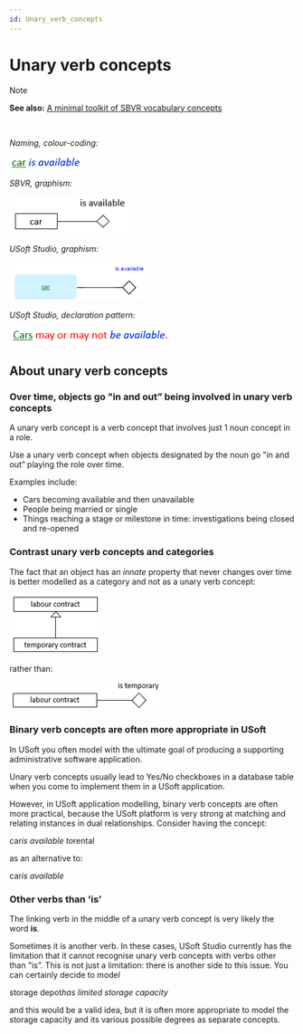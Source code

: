 ```yaml
---
id: Unary_verb_concepts
---
```


# Unary verb concepts

> [!NOTE]
> **See also:** [A minimal toolkit of SBVR vocabulary concepts](/docs/Business_rules/Vocabulary_concepts/A_minimal_toolkit_of_SBVR_vocabulary_concepts.md)

 

*Naming, colour-coding:*

![](./assets/37ad7661-19f7-4391-b1b1-dadca3e14957.png)

*SBVR, graphism:*

![](./assets/d0f5d0f7-6a44-442f-a7b6-6ac378d1ad42.png)

*USoft Studio, graphism:*

![](./assets/1c280f8e-206e-4ba5-a5c1-3bd95c0413f1.png)

*USoft Studio, declaration pattern:*

![](./assets/b45b8030-712f-47f1-b679-a72aa00d3cd5.png)

## About unary verb concepts

### Over time, objects go "in and out” being involved in unary verb concepts

A unary verb concept is a verb concept that involves just 1 noun concept in a role.

Use a unary verb concept when objects designated by the noun go "in and out” playing the role over time.

Examples include:

- Cars becoming available and then unavailable
- People being married or single
- Things reaching a stage or milestone in time: investigations being closed and re-opened

### Contrast unary verb concepts and categories

The fact that an object has an *innate* property that never changes over time is better modelled as a category and not as a unary verb concept:

![](./assets/6f2248f8-4306-4984-b54e-568bdc8c3345.png)

rather than:

![](./assets/a9446c25-3e1e-4b07-8932-4fe6412a91cd.png)

### Binary verb concepts are often more appropriate in USoft

In USoft you often model with the ultimate goal of producing a supporting administrative software application.

Unary verb concepts usually lead to Yes/No checkboxes in a database table when you come to implement them in a USoft application.

However, in USoft application modelling, binary verb concepts are often more practical, because the USoft platform is very strong at matching and relating instances in dual relationships. Consider having the concept:

car*is available to*rental

as an alternative to:

car*is available*

### Other verbs than 'is’

The linking verb in the middle of a unary verb concept is very likely the word **is**.

Sometimes it is another verb. In these cases, USoft Studio currently has the limitation that it cannot recognise unary verb concepts with verbs other than "is”. This is not just a limitation: there is another side to this issue. You can certainly decide to model

storage depot*has limited storage capacity*

and this would be a valid idea, but it is often more appropriate to model the storage capacity and its various possible degrees as separate concepts.